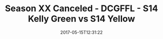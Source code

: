---
title: Season XX Canceled - DCGFFL - S14 Kelly Green vs S14 Yellow
teams-score:
- team: _teams/s14-kelly.md
  score: 20
- team: _teams/s14-yellow.md
  score: 26
mvp: Kurt, Clemons
game-ball: Tackney, Rachel
season: 14
week:
date: '2017-05-15T12:31:22'
pageid: season-14-playoffs-may-14-2017-5097-vs-5109
---